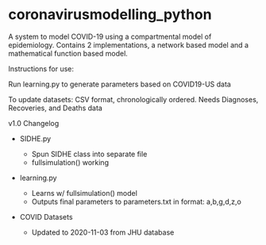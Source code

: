 # coronavirusmodelling_python

A system to model COVID-19 using a compartmental model of epidemiology.
Contains 2 implementations, a network based model and a mathematical function based model.

Instructions for use:

Run learning.py to generate parameters based on COVID19-US data

To update datasets: CSV format, chronologically ordered. Needs Diagnoses, Recoveries, and Deaths data

v1.0 Changelog

* SIDHE.py
  * Spun SIDHE class into separate file
  * fullsimulation() working

* learning.py 
  * Learns w/ fullsimulation() model
  * Outputs final parameters to parameters.txt in format: a,b,g,d,z,o
  
* COVID Datasets
  * Updated to 2020-11-03 from JHU database
